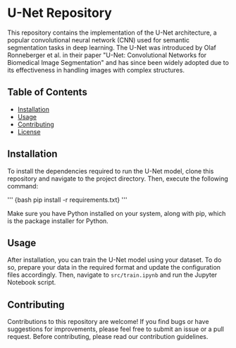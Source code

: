# U-Net Repository

This repository contains the implementation of the U-Net architecture, a popular convolutional neural network (CNN) used for semantic segmentation tasks in deep learning. The U-Net was introduced by Olaf Ronneberger et al. in their paper "U-Net: Convolutional Networks for Biomedical Image Segmentation" and has since been widely adopted due to its effectiveness in handling images with complex structures.

## Table of Contents

- [Installation](#installation)
- [Usage](#usage)
- [Contributing](#contributing)
- [License](#license)

## Installation

To install the dependencies required to run the U-Net model, clone this repository and navigate to the project directory. Then, execute the following command:

''' {bash pip install -r requirements.txt}
'''

Make sure you have Python installed on your system, along with pip, which is the package installer for Python.

## Usage

After installation, you can train the U-Net model using your dataset. To do so, prepare your data in the required format and update the configuration files accordingly. Then, navigate to `src/train.ipynb` and run the Jupyter Notebook script.

## Contributing

Contributions to this repository are welcome! If you find bugs or have suggestions for improvements, please feel free to submit an issue or a pull request. Before contributing, please read our contribution guidelines.


